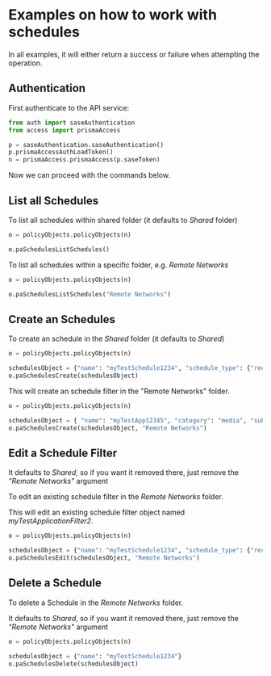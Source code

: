 # Examples on how to work with schedules
In all examples, it will either return a success or failure when attempting the operation.

## Authentication
First authenticate to the API service:
```python
from auth import saseAuthentication
from access import prismaAccess

p = saseAuthentication.saseAuthentication()
p.prismaAccessAuthLoadToken()
n = prismaAccess.prismaAccess(p.saseToken)
```

Now we can proceed with the commands below.

## List all Schedules
To list all schedules within shared folder (it defaults to _Shared_ folder)
```python
o = policyObjects.policyObjects(n)

o.paSchedulesListSchedules()
```


To list all schedules within a specific folder, e.g. _Remote Networks_
```python
o = policyObjects.policyObjects(n)

o.paSchedulesListSchedules("Remote Networks")
```


## Create an Schedules
To create an schedule in the _Shared_ folder (it defaults to _Shared_)

```python
o = policyObjects.policyObjects(n)

schedulesObject = {"name": "myTestSchedule1234", "schedule_type": {"recurring": {"daily": ["14:15-15:15"]}}}
o.paSchedulesCreate(schedulesObject)
```

This will create an schedule filter in the "Remote Networks" folder.

```python
o = policyObjects.policyObjects(n)

schedulesObject = { "name": "myTestApp12345", "category": "media", "subcategory": "audio-streaming", "technology": "client-server", "default": { "port": [ "tcp/80", "tcp/443" ] }, "risk": 1}
o.paSchedulesCreate(schedulesObject, "Remote Networks")
```

## Edit a Schedule Filter
It defaults to _Shared_, so if you want it removed there, just remove the _"Remote Networks"_ argument

To edit an existing schedule filter in the _Remote Networks_ folder. 

This will edit an existing schedule filter object named _myTestApplicationFilter2_.

```python
o = policyObjects.policyObjects(n)

schedulesObject = {"name": "myTestSchedule1234", "schedule_type": {"recurring": {"daily": ["11:15-15:15"]}}}
o.paSchedulesEdit(schedulesObject, "Remote Networks")
```

## Delete a Schedule
To delete a Schedule in the _Remote Networks_ folder. 

It defaults to _Shared_, so if you want it removed there, just remove the _"Remote Networks"_ argument

```python
o = policyObjects.policyObjects(n)

schedulesObject = {"name": "myTestSchedule1234"}
o.paSchedulesDelete(schedulesObject)
```